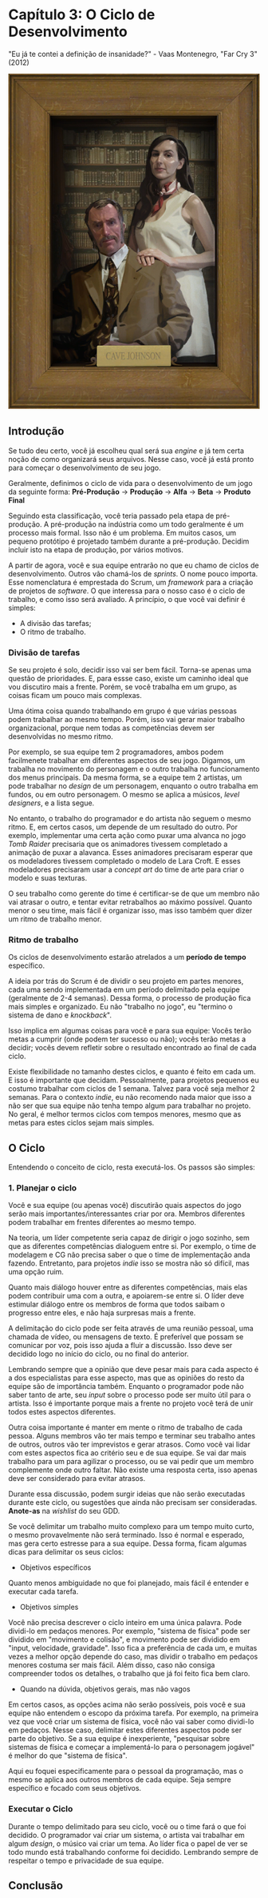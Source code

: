 
# Capítulo 3: O Ciclo de Desenvolvimento
"Eu já te contei a definição de insanidade?" - Vaas Montenegro, "Far Cry 3" (2012)

![Capítulo 3 capa](../Arquivos/Imagens/capa_03.png 'Have I ever told you the definition of insanity?')

## Introdução

Se tudo deu certo, você já escolheu qual será sua _engine_ e já tem certa noção de como organizará seus arquivos. Nesse caso, você já está pronto para começar o desenvolvimento de seu jogo.

Geralmente, definimos o ciclo de vida para o desenvolvimento de um jogo da seguinte forma: **Pré-Produção** -> **Produção** -> **Alfa** -> **Beta** -> **Produto Final**

Seguindo esta classificação, você teria passado pela etapa de pré-produção. A pré-produção na indústria como um todo geralmente é um processo mais formal. Isso não é um problema. Em muitos casos, um pequeno protótipo é projetado também durante a pré-produção. Decidim incluir isto na etapa de produção, por vários motivos.

A partir de agora, você e sua equipe entrarão no que eu chamo de ciclos de desenvolvimento. Outros vão chamá-los de _sprints_. O nome pouco importa. Esse nomenclatura é emprestada do Scrum, um _framework_ para a criação de projetos de _software_. O que interessa para o nosso caso é o ciclo de trabalho, e como isso será avaliado. A princípio, o que você vai definir é simples:

- A divisão das tarefas;
- O ritmo de trabalho.

### Divisão de tarefas 

Se seu projeto é solo, decidir isso vai ser bem fácil. Torna-se apenas uma questão de prioridades. E, para essse caso, existe um caminho ideal que vou discutiro mais a frente. Porém, se você trabalha em um grupo, as coisas ficam um pouco mais complexas.

Uma ótima coisa quando trabalhando em grupo é que várias pessoas podem trabalhar ao mesmo tempo. Porém, isso vai gerar maior trabalho organizacional, porque nem todas as competências devem ser desenvolvidas no mesmo ritmo.

Por exemplo, se sua equipe tem 2 programadores, ambos podem facilmenete trabalhar em diferentes aspectos de seu jogo. Digamos, um trabalha no movimento do personagem e o outro trabalha no funcionamento dos menus principais. Da mesma forma, se a equipe tem 2 artistas, um pode trabalhar no _design_ de um personagem, enquanto o outro trabalha em fundos, ou em outro personagem. O mesmo se aplica a músicos, _level designers_, e a lista segue.

No entanto, o trabalho do programador e do artista não seguem o mesmo ritmo. E, em certos casos, um depende de um resultado do outro. Por exemplo, implementar uma certa ação como puxar uma alvanca no jogo _Tomb Raider_ precisaria que os animadores tivessem completado a animação de puxar a alavanca. Esses animadores precisaram esperar que os modeladores tivessem completado o modelo de Lara Croft. E esses modeladores precisaram usar a _concept art_ do time de arte para criar o modelo e suas texturas.

O seu trabalho como gerente do time é certificar-se de que um membro não vai atrasar o outro, e tentar evitar retrabalhos ao máximo possível. Quanto menor o seu time, mais fácil é organizar isso, mas isso também quer dizer um ritmo de trabalho menor.

### Ritmo de trabalho

Os ciclos de desenvolvimento estarão atrelados a um **período de tempo** específico.

A ideia por trás do Scrum é de dividir o seu projeto em partes menores, cada uma sendo implementada em um período delimitado pela equipe (geralmente de 2-4 semanas). Dessa forma, o processo de produção fica mais simples e organizado. Eu não "trabalho no jogo", eu "termino o sistema de dano e _knockback_". 

Isso implica em algumas coisas para você e para sua equipe: Vocês terão metas a cumprir (onde podem ter sucesso ou não); vocês terão metas a decidir; vocês devem refletir sobre o resultado encontrado ao final de cada ciclo.

Existe flexibilidade no tamanho destes ciclos, e quanto é feito em cada um. E isso é importante que decidam. Pessoalmente, para projetos pequenos eu costumo trabalhar com ciclos de 1 semana. Talvez para você seja melhor 2 semanas. Para o contexto _indie_, eu não recomendo nada maior que isso a não ser que sua equipe não tenha tempo algum para trabalhar no projeto. No geral, é melhor termos ciclos com tempos menores, mesmo que as metas para estes ciclos sejam mais simples.

## O Ciclo

Entendendo o conceito de ciclo, resta executá-los. Os passos são simples:

### 1. Planejar o ciclo

Você e sua equipe (ou apenas você) discutirão quais aspectos do jogo serão mais importantes/interessantes criar por ora. Membros diferentes podem trabalhar em frentes diferentes ao mesmo tempo. 

Na teoria, um líder competente seria capaz de dirigir o jogo sozinho, sem que as diferentes competências dialoguem entre si. Por exemplo, o time de modelagem e CG não precisa saber o que o time de implementação anda fazendo. Entretanto, para projetos _indie_ isso se mostra não só difícil, mas uma opção ruim.

Quanto mais diálogo houver entre as diferentes competências, mais elas podem contribuir uma com a outra, e apoiarem-se entre si. O líder deve estimular diálogo entre os membros de forma que todos saibam o progresso entre eles, e não haja surpresas mais a frente.

A delimitação do ciclo pode ser feita através de uma reunião pessoal, uma chamada de vídeo, ou mensagens de texto. É preferível que possam se comunicar por voz, pois isso ajuda a fluir a discussão. Isso deve ser decidido logo no início do ciclo, ou no final do anterior.

Lembrando sempre que a opinião que deve pesar mais para cada aspecto é a dos especialistas para esse aspecto, mas que as opiniões do resto da equipe são de importância também. Enquanto o programador pode não saber tanto de arte, seu _input_ sobre o processo pode ser muito útil para o artista. Isso é importante porque mais a frente no projeto você terá de unir todos estes aspectos diferentes.

Outra coisa importante é manter em mente o ritmo de trabalho de cada pessoa. Alguns membros vão ter mais tempo e terminar seu trabalho antes de outros, outros vão ter imprevistos e gerar atrasos. Como você vai lidar com estes aspectos fica ao critério seu e de sua equipe. Se vai dar mais trabalho para um para agilizar o processo, ou se vai pedir que um membro complemente onde outro faltar. Não existe uma resposta certa, isso apenas deve ser considerado para evitar atrasos.

Durante essa discussão, podem surgir ideias que não serão executadas durante este ciclo, ou sugestões que ainda não precisam ser consideradas. **Anote-as** na _wishlist_ do seu GDD.

Se você delimitar um trabalho muito complexo para um tempo muito curto, o mesmo provavelmente não será terminado. Isso é normal e esperado, mas gera certo estresse para a sua equipe. Dessa forma, ficam algumas dicas para delimitar os seus ciclos:

- Objetivos específicos

 Quanto menos ambiguidade no que foi planejado, mais fácil é entender e executar cada tarefa.
 
- Objetivos simples

 Você não precisa descrever o ciclo inteiro em uma única palavra. Pode dividi-lo em pedaços menores. Por exemplo, "sistema de física" pode ser dividido em "movimento e colisão", e movimento pode ser dividido em "input, velocidade, gravidade". Isso fica a preferência de cada um, e muitas vezes a melhor opção depende do caso, mas dividir o trabalho em pedaços menores costuma ser mais fácil. Além disso, caso não consiga compreender todos os detalhes, o trabalho que já foi feito fica bem claro.
 
- Quando na dúvida, objetivos gerais, mas não vagos

 Em certos casos, as opções acima não serão possíveis, pois você e sua equipe não entendem o escopo da próxima tarefa. Por exemplo, na primeira vez que você criar um sistema de física, você não vai saber como dividi-lo em pedaços. Nesse caso, delimitar estes diferentes aspectos pode ser parte do objetivo. Se a sua equipe é inexperiente, "pesquisar sobre sistemas de física e começar a implementá-lo para o personagem jogável" é melhor do que "sistema de física".

Aqui eu foquei especificamente para o pessoal da programação, mas o mesmo se aplica aos outros membros de cada equipe. Seja sempre específico e focado com seus objetivos.

### Executar o Ciclo

Durante o tempo delimitado para seu ciclo, você ou o time fará o que foi decidido. O programador vai criar um sistema, o artista vai trabalhar em algum _design_, o músico vai criar um tema. Ao líder fica o papel de ver se todo mundo está trabalhando conforme foi decidido. Lembrando sempre de respeitar o tempo e privacidade de sua equipe.

## Conclusão
